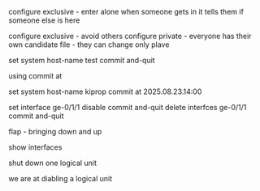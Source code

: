 configure exclusive - enter alone 
when someone gets in it tells them if someone else is here


configure exclusive - avoid others
configure private - everyone has their own candidate file - they can change only plave


set system host-name test
commit and-quit

using commit at 

set system host-name kiprop
commit at 2025.08.23.14:00

set interface ge-0/1/1  disable
commit and-quit
delete interfces ge-0/1/1
commit and-quit

flap - bringing down and up


show interfaces 

shut down one logical unit 

we are at diabling a logical unit
